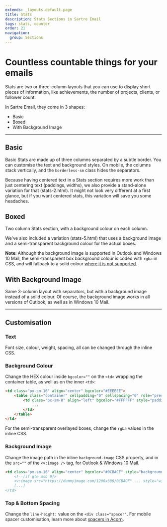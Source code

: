 ```yaml
---
extends: _layouts.default.page
title: Stats
description: Stats Sections in Sartre Email
tags: stats, counter
order: 21
navigation:
  group: Sections
---
```


# Countless countable things for your emails

Stats are two or three-column layouts that you can use to display short pieces of information, like achievements, the number of projects, clients, or follower count.

In Sartre Email, they come in 3 shapes:

- Basic
- Boxed
- With Background Image

---

## Basic

Basic Stats are made up of three columns separated by a subtle border. You can customise the text and background styles. On mobile, the columns stack vertically, and the `borderless-sm` class hides the separators.

Because having centered text in a Stats section requires more work than just centering text (paddings, widths), we also provide a stand-alone variation for that (stats-2.html). It might not look very different at a first glance, but if you want centered stats, this variation will save you some headaches.

## Boxed

Two column Stats section, with a background colour on each column.

We've also included a variation (stats-5.html) that uses a background image and a semi-transparent background colour for the actual boxes.

**Note**: Although the background image is supported in Outlook and Windows 10 Mail, the semi-transparent box background colour is coded with `rgba` in CSS, and will fallback to a solid colour [where it is not supported](https://www.campaignmonitor.com/css/color-background/rgba-colors/).

## With Background Image

Same 3-column layout with separators, but with a background image instead of a solid colour. Of course, the background image works in all versions of Outlook, as well as in Windows 10 Mail.

---

## Customisation

### Text

Font size, colour, weight, spacing, all can be changed through the inline CSS.

### Background Colour

Change the HEX colour inside `bgcolor=""` on the `<td>` wrapping the container table, as well as on the inner `<td>`:

```html
<td class="px-sm-16" align="center" bgcolor="#EEEEEE">
    <table class="container" cellpadding="0" cellspacing="0" role="presentation" width="600">
        <td class="px-sm-8" align="left" bgcolor="#FFFFFF" style="padding: 0 32px;">
            ...
        </td>
    </table>
</td>
```

For the semi-transparent overlayed boxes, change the `rgba` values in the inline CSS.

### Background Image

Change the image path in the inline `background-image` CSS property, and in the `src=""` of the `<v:image />` tag, for Outlook & Windows 10 Mail.

```html
<td class="px-sm-16" align="center" bgcolor="#0CBACF" style="background-image: url('https://dummyimage.com/1200x388/0CBACF'); ...">
    <!--[if gte mso 9]>
    <v:image src="https://dummyimage.com/1200x388/0CBACF" ... style="width:600px;height:194px;" />
    [...]
</td>
```

### Top & Bottom Spacing

Change the `line-height:` value on the `<div class="spacer"`. For mobile spacer customisation, learn more about [spacers in Acorn](https://thememountain.github.io/acorn/utilities/spacing.html).
